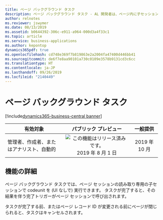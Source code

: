 ```yaml
---
title: ページ バックグラウンド タスク
description: ページ バックグラウンド タスク - AL 開発者は、ページ内に子セッションを作成して、必要な読み取り専用の計算を実行できます。 計算が完了すると、親セッションに通知されます。
author: relnotes
ms.reviewer: jswymer
ms.date: 08/13/2019
ms.assetid: b0644392-306c-e911-a964-000d3a4f33c1
ms.topic: article
ms.service: business-applications
ms.author: kepontop
dynamics365pdf: true
ms.openlocfilehash: cd748e369f7b819863e2a2004fa47400d446bb41
ms.sourcegitcommit: de6f7e8aa90101a730c0109e3578b9131cd3c6cc
ms.translationtype: HT
ms.contentlocale: ja-JP
ms.lasthandoff: 09/26/2019
ms.locfileid: "2140449"
---
```

# <a name="page-background-tasks"></a>ページ バックグラウンド タスク
[!include[dynamics365-business-central banner](../includes/dynamics365-business-central.md)]

| 有効対象    |  パブリック プレビュー | 一般提供 | 
| ---------- | :----------: |:----------: |
|管理者、作成者、またはアナリスト、自動的|![この機能はリリース済みです。](/dynamics365-release-plan/media/green-checkmark.png "この機能はリリース済みです。") 2019 年 8 月 1 日| 2019 年 10 月|






## <a name="feature-details"></a>機能の詳細
<!--feature detail start -->
ページ バックグラウンド タスクでは、ページ セッションの読み取り専用の子セッションで codeunit を (UI なしで) 実行できます。 タスクが完了すると、その結果を伴う完了トリガーがページ セッションで呼び出されます。

タスクが完了する前、またはページ レコード ID が変更される前にページが閉じられると、タスクはキャンセルされます。
<!--feature detail end -->












